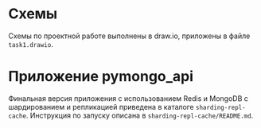 # Схемы

Схемы по проектной работе выполнены в draw.io, приложены в файле `task1.drawio`.

# Приложение pymongo_api

Финальная версия приложения с использованием Redis и MongoDB с шардированием и репликацией приведена в каталоге `sharding-repl-cache`.
Инструкция по запуску описана в `sharding-repl-cache/README.md`.
